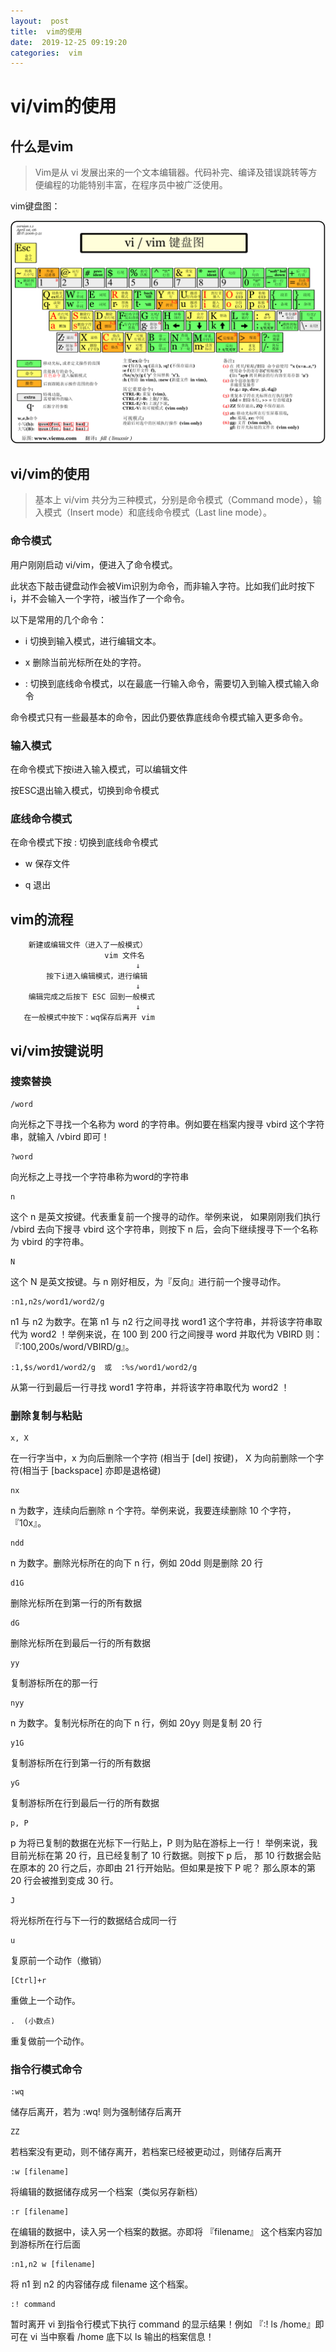 ```yaml
---
layout:  post
title:  vim的使用 
date:  2019-12-25 09:19:20
categories:  vim
---
```



# vi/vim的使用


## 什么是vim

>Vim是从 vi 发展出来的一个文本编辑器。代码补完、编译及错误跳转等方便编程的功能特别丰富，在程序员中被广泛使用。

vim键盘图：

![vim](/assets/vim/vim.gif)


## vi/vim的使用

>基本上 vi/vim 共分为三种模式，分别是命令模式（Command mode），输入模式（Insert mode）和底线命令模式（Last line mode）。


### 命令模式

用户刚刚启动 vi/vim，便进入了命令模式。

此状态下敲击键盘动作会被Vim识别为命令，而非输入字符。比如我们此时按下i，并不会输入一个字符，i被当作了一个命令。

以下是常用的几个命令：

+ i 切换到输入模式，进行编辑文本。

+ x 删除当前光标所在处的字符。

+ : 切换到底线命令模式，以在最底一行输入命令，需要切入到输入模式输入命令

命令模式只有一些最基本的命令，因此仍要依靠底线命令模式输入更多命令。


### 输入模式

在命令模式下按i进入输入模式，可以编辑文件

按ESC退出输入模式，切换到命令模式


### 底线命令模式

在命令模式下按 : 切换到底线命令模式

+ w 保存文件

+ q 退出


## vim的流程

        新建或编辑文件（进入了一般模式）
                         vim 文件名
                                ↓
            按下i进入编辑模式，进行编辑
                                ↓
        编辑完成之后按下 ESC 回到一般模式
                                ↓
       在一般模式中按下：wq保存后离开 vim


## vi/vim按键说明


### 搜索替换


	/word  	
		
向光标之下寻找一个名称为 word 的字符串。例如要在档案内搜寻 vbird 这个字符串，就输入 /vbird 即可！ 



	?word
	
向光标之上寻找一个字符串称为word的字符串



	n
	
这个 n 是英文按键。代表重复前一个搜寻的动作。举例来说， 如果刚刚我们执行 /vbird 去向下搜寻 vbird 这个字符串，则按下 n 后，会向下继续搜寻下一个名称为 vbird 的字符串。



	N
	
这个 N 是英文按键。与 n 刚好相反，为『反向』进行前一个搜寻动作。



	:n1,n2s/word1/word2/g
	
n1 与 n2 为数字。在第 n1 与 n2 行之间寻找 word1 这个字符串，并将该字符串取代为 word2 ！举例来说，在 100 到 200 行之间搜寻 word 并取代为 VBIRD 则：『:100,200s/word/VBIRD/g』。



	:1,$s/word1/word2/g  或  :%s/word1/word2/g

从第一行到最后一行寻找 word1 字符串，并将该字符串取代为 word2 ！


### 删除复制与粘贴

	x, X
	
在一行字当中，x 为向后删除一个字符 (相当于 [del] 按键)， X 为向前删除一个字符(相当于 [backspace] 亦即是退格键)



	nx
	
n 为数字，连续向后删除 n 个字符。举例来说，我要连续删除 10 个字符， 『10x』。



	ndd
	
n 为数字。删除光标所在的向下 n 行，例如 20dd 则是删除 20 行



	d1G
	
删除光标所在到第一行的所有数据



	dG
	
删除光标所在到最后一行的所有数据



	yy
	
复制游标所在的那一行



	nyy
	
n 为数字。复制光标所在的向下 n 行，例如 20yy 则是复制 20 行



	y1G
	
复制游标所在行到第一行的所有数据



	yG
	
复制游标所在行到最后一行的所有数据



	p, P
	
p 为将已复制的数据在光标下一行贴上，P 则为贴在游标上一行！ 举例来说，我目前光标在第 20 行，且已经复制了 10 行数据。则按下 p 后， 那 10 行数据会贴在原本的 20 行之后，亦即由 21 行开始贴。但如果是按下 P 呢？ 那么原本的第 20 行会被推到变成 30 行。



	J
	
将光标所在行与下一行的数据结合成同一行



	u
	
复原前一个动作（撤销）



	[Ctrl]+r
	
重做上一个动作。



	.  (小数点)
	
重复做前一个动作。


### 指令行模式命令

	:wq
	
储存后离开，若为 :wq! 则为强制储存后离开
	
	
	
	ZZ
	
若档案没有更动，则不储存离开，若档案已经被更动过，则储存后离开



	:w [filename]
	
将编辑的数据储存成另一个档案（类似另存新档）



	:r [filename]
	
在编辑的数据中，读入另一个档案的数据。亦即将 『filename』 这个档案内容加到游标所在行后面



	:n1,n2 w [filename]
	
将 n1 到 n2 的内容储存成 filename 这个档案。



	:! command
	
暂时离开 vi 到指令行模式下执行 command 的显示结果！例如
『:! ls /home』即可在 vi 当中察看 /home 底下以 ls 输出的档案信息！





